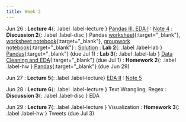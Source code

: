 ```yaml
---
title: Week 2
---
```


Jun 26
: **Lecture 4**{: .label .label-lecture } [Pandas III, EDA I](lecture/lec04)
    : [Note 4](https://ds100.org/course-notes-su23/pandas_3/pandas_3.html)
: **Discussion 2**{: .label .label-disc } Pandas [worksheet](https://drive.google.com/file/d/1Nv371VvjkEVN_hnnbxwFrJ2bZ4NsW0QB/view?usp=sharing){:target="_blank"}, [worksheet notebook](https://data100.datahub.berkeley.edu/hub/user-redirect/git-pull?repo=https%3A%2F%2Fgithub.com%2FDS-100%2Fsu23-materials&branch=main&urlpath=lab%2Ftree%2Fsu23-materials%2Fdisc%2Fdisc02%2Fdisc02-worksheet-blank.ipynb){:target="_blank"}, [groupwork notebook](https://data100.datahub.berkeley.edu/hub/user-redirect/git-pull?repo=https%3A%2F%2Fgithub.com%2FDS-100%2Fsu23-materials&branch=main&urlpath=lab%2Ftree%2Fsu23-materials%2Fdisc%2Fdisc02%2Fdisc02_groupwork.ipynb){:target="_blank"}
    : [Solution](https://drive.google.com/file/d/10rbceDFwobiRN-J7t6uATzGrRJVWybWZ/view?usp=sharing)
: **Lab 2**{: .label .label-lab } [Pandas](https://data100.datahub.berkeley.edu/hub/user-redirect/git-pull?repo=https%3A%2F%2Fgithub.com%2FDS-100%2Fsu23-materials&branch=main&urlpath=lab%2Ftree%2Fsu23-materials%2Flab%2Flab02%2Flab02.ipynb){:target="_blank"} (due Jul 1)
: **Lab 3**{: .label .label-lab } [Data Cleaning and EDA](https://data100.datahub.berkeley.edu/hub/user-redirect/git-pull?repo=https%3A%2F%2Fgithub.com%2FDS-100%2Fsu23-materials&branch=main&urlpath=lab%2Ftree%2Fsu23-materials%2Flab%2Flab03%2Flab03.ipynb){:target="_blank"} (due Jul 1)
: **Homework 2**{: .label .label-hw } [Pandas](https://data100.datahub.berkeley.edu/hub/user-redirect/git-pull?repo=https%3A%2F%2Fgithub.com%2FDS-100%2Fsu23-materials&branch=main&urlpath=lab%2Ftree%2Fsu23-materials%2Fhw%2Fhw02%2Fhw02.ipynb){:target="_blank"} (due Jun 29)

Jun 27
: **Lecture 5**{: .label .label-lecture} [EDA II](lecture/lec05)
    : [Note 5](https://ds100.org/course-notes-su23/eda/eda.html)

Jun 28
: **Lecture 6**{: .label .label-lecture } Text Wrangling, Regex
: **Discussion 3**{: .label .label-disc } EDA

Jun 29
: **Lecture 7**{: .label .label-lecture } Visualization
: **Homework 3**{: .label .label-hw } Tweets (due Jul 3)
